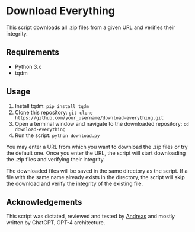 Download Everything
===================

This script downloads all .zip files from a given URL and verifies their integrity.

Requirements
------------

*   Python 3.x
*   tqdm

Usage
-----

1.  Install tqdm: `pip install tqdm`
2.  Clone this repository: `git clone https://github.com/your_username/download-everything.git`
3.  Open a terminal window and navigate to the downloaded repository: `cd download-everything`
4.  Run the script: `python download.py`

You may enter a URL from which you want to download the .zip files or try the default one. Once you enter the URL, the script will start downloading the .zip files and verifying their integrity.

The downloaded files will be saved in the same directory as the script. If a file with the same name already exists in the directory, the script will skip the download and verify the integrity of the existing file.

Acknowledgements
----------------

This script was dictated, reviewed and tested by [Andreas](https://github.com/androidand) and mostly written by ChatGPT, GPT-4 architecture.
